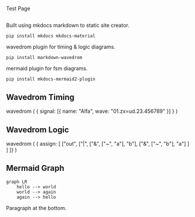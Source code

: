 Test Page
##
 
Built using mkdocs markdown to static site creator.

    pip install mkdocs mkdocs-material

wavedrom plugin for timing & logic diagrams.

    pip install markdown-wavedrom

mermaid plugin for fsm diagrams.

    pip install mkdocs-mermaid2-plugin

Wavedrom Timing
--

wavedrom (
    { signal: [{ name: "Alfa", wave: "01.zx=ud.23.456789" }] }
)

Wavedrom Logic
--

wavedrom (
    { assign: [
        ["out",
            ["|",
                ["&", ["~", "a"], "b"],
                ["&", ["~", "b"], "a"]
            ]
        ]
    ]}
)

Mermaid Graph
--

```mermaid
graph LR
    hello --> world
    world --> again
    again --> hello
```


Paragraph at the bottom.
